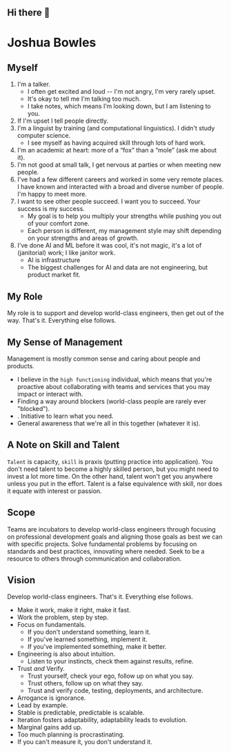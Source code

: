 ## Hi there 👋

<!--
**jbowles/jbowles** is a ✨ _special_ ✨ repository because its `README.md` (this file) appears on your GitHub profile.

Here are some ideas to get you started:

- 🔭 I’m currently working on ...
- 🌱 I’m currently learning ...
- 👯 I’m looking to collaborate on ...
- 🤔 I’m looking for help with ...
- 💬 Ask me about ...
- 📫 How to reach me: ...
- 😄 Pronouns: ...
- ⚡ Fun fact: ...
-->

# Joshua Bowles

## Myself
1. I'm a talker.
    * I often get excited and loud -- I'm not angry, I'm very rarely upset.
    * It's okay to tell me I'm talking too much.
    * I take notes, which means I’m looking down, but I am listening to you.
2. If I'm upset I tell people directly.
3. I'm a linguist by training (and computational linguistics). I didn't study computer science.
    * I see myself as having acquired skill through lots of hard work.
3. I'm an academic at heart: more of a “fox” than a “mole” (ask me about it).
4. I'm not good at small talk, I get nervous at parties or when meeting new people.
5. I've had a few different careers and worked in some very remote places. I have known and interacted with a broad and diverse number of people. I'm happy to meet more.
6. I want to see other people succeed. I want you to succeed. Your success is my success.
    * My goal is to help you multiply your strengths while pushing you out of your comfort zone.
    * Each person is different, my management style may shift depending on your strengths and areas of growth.
7. I've done AI and ML before it was cool, it's not magic, it's a lot of (janitorial) work; I like janitor work.
    * AI is infrastructure
    * The biggest challenges for AI and data are not engineering, but product market fit.

## My Role
My role is to support and develop world-class engineers, then get out of the way. That's it. Everything else follows.

## My Sense of Management
Management is mostly common sense and caring about people and products.

* I believe in the `high functioning` individual, which means that you're proactive about collaborating with teams and services that you may impact or interact with.
* Finding a way around blockers (world-class people are rarely ever "blocked").
* . Initiative to learn what you need.
* General awareness that we're all in this together (whatever it is).

## A Note on Skill and Talent
`Talent` is capacity, `skill` is praxis (putting practice into application). You don't need talent to become a highly skilled person, but you might need to invest a lot more time. On the other hand, talent won't get you anywhere unless you put in the effort. Talent is a false equivalence with skill, nor does it equate with interest or passion.

## Scope
Teams are incubators to develop world-class engineers through focusing on professional development goals and aligning those goals as best we can with specific projects. Solve fundamental problems by focusing on standards and best practices, innovating where needed. Seek to be a resource to others through communication and collaboration.

## Vision
Develop world-class engineers. That's it. Everything else follows.

* Make it work, make it right, make it fast.
* Work the problem, step by step.
* Focus on fundamentals.
    * If you don't understand something, learn it.
    * If you've learned something, implement it.
    * If you've implemented something, make it better.
* Engineering is also about intuition.
    * Listen to your instincts, check them against results, refine.
* Trust _and_ Verify.
    * Trust yourself, check your ego, follow up on what you say.
    * Trust others, follow up on what they say.
    * Trust and verify code, testing, deployments, and architecture.
* Arrogance is ignorance.
* Lead by example.
* Stable is predictable, predictable is scalable.
* Iteration fosters adaptability, adaptability leads to evolution.
* Marginal gains add up.
* Too much planning is procrastinating.
* If you can't measure it, you don't understand it.
